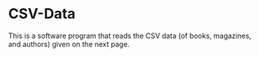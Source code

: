 # CSV-Data
This is a software program that reads the CSV data (of books, magazines, and authors) given on the next page.
